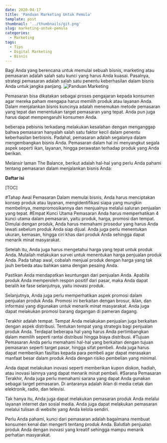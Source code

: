 ```yaml
---
date: 2020-04-17
title: 'Panduan Marketing Untuk Pemula'
template: post
thumbnail: '../thumbnails/git.png'
slug: marketing-untuk-pemula
categories:
  - Marketing
tags:
  - Tips
  - Digital Marketing
  - Bisnis
---
```


Bagi Anda yang berencana untuk memulai sebuah bisnis, marketing atau pemasaran adalah salah satu kunci yang harus Anda kuasai. Pasalnya, strategi pemasaran adalah salah satu penentu keberhasilan dalam bisnis Anda untuk jangka panjang.
![Panduan Marketing](github.com/tirastudio/blogku/blob/master/content/images/Panduan-marketing-untuk-pemula.jpg)

Pemasaran bisa dikatakan sebagai proses pengajaran kepada konsumen agar mereka paham mengapa harus memilih produk atau layanan Anda. Dalam menjalankan bisnis kuncinya adalah menemukan metode pemasaran yang tepat dan menentukan target pemasaran yang tepat. Anda pun juga harus dapat mempengaruhi konsumen Anda.

beberapa pebisnis terkadang melakukan kesalahan dengan menganggap bahwa pemasaran hanyalah salah satu faktor kecil dalam penentu keberhasilan berbisnis. Padahal, pemasaran adalah segalanya dalam mengembangkan bisnis Anda. Pemasaran dalam hal ini menyangkut segala aspek seperti ikan, layanan, hingga perawatan terhadap produk yang Anda berikan.

Melansir laman The Balance, berikut adalah hal-hal yang perlu Anda pahami tentang pemasaran dalam menjalankan bisnis Anda:

**Daftar isi**

[TOC]

#Tahap Awal Pemasaran
Dalam memulai bisnis, Anda harus menciptakan konsep produk atau layanan, mengidentifikasi siapa yang mungkin membelinya, mempromosikannya dan menjualnya melalui saluran penjualan yang tepat.
#Empat Kunci Utama Pemasaran
Anda harus memperhatikan 4 kunci utama dalam pemasaran, yaitu produk, harga, promosi dan tempat. Dimulai dengan produk, Anda harus memahami prosedur yang harus Anda lewati sebelum produk Anda siap dijual. Anda juga perlu menentukan ukuran, kemasan, hingga ciri khas dari produk Anda sehingga dapat menarik minat masyarakat.

Setelah itu, Anda juga harus mengetahui harga yang tepat untuk produk Anda. Mulailah melakukan survei untuk menentukan harga penjualan produk Anda. Pada tahap awal, cobalah menjual produk dengan harga yang tak jauh berbeda atau bahkan sama dengan pesaing Anda.

Pastikan Anda mendapatkan keuntungan dari penjualan Anda. Apabila produk Anda memperoleh respon positif dari pasar, maka Anda dapat beralih ke fase selanjutnya, yaitu inovasi produk.

Selanjutnya, Anda juga perlu memperhatikan aspek promosi dalam penjualan produk Anda. Promosi ini berkaitan dengan brosur, iklan, dan informasi yang digunakan untuk menarik minat masyarakat. Anda juga dapat melakukan promosi barang dagangan di pameran dagang.

Terakhir adalah tempat. Tempat Anda melakukan penjualan juga berkaitan dengan aspek distribusi. Tentukan tempat yang strategis bagi penjualan produk Anda. Terdapat beberapa hal yang harus Anda pertimbangkan dalam memilih seperti rantai distribusi hingga biaya distribusi.
#Tujuan Pemasaran
Anda perlu memahami hal-hal yang berkaitan dengan tujuan pemasaran seperti target pasar, hingga sifat pembeli. Anda juga harus dapat memberikan fasiltas kepada para pembeli agar dapat merasakan manfaat besar dalam produk Anda dengan risiko pembelian yang minimal.

Anda dapat melakukan inovasi seperti memberikan kupon diskon, hadiah, atau inovasi lainnya yang dapat menarik minat pembeli.
#Sarana Pemasaran
Terakhir, Anda juga perlu memahami sarana yang dapat Anda gunakan sebagai target pemasaran. Di antaranya adalah iklan di media cetak dan elektronik, radio, dan televisi.

Tak hanya itu, Anda juga dapat melakukan pemasaran produk Anda melalui layanan internet dan sosial media. Anda juga dapat melakukan pemasaran melalui tulisan di website yang Anda kelola sendiri.

Perlu Anda pahami, kunci dari pemasaran adalah bagaimana membuat konsumen kenal dan mengerti tentang produk Anda. Balutlah penjualan produk Anda dengan inovasi yang kreatif sehingga mampu menarik perhatian masyarakat.

